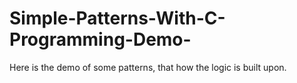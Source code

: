 # Simple-Patterns-With-C-Programming-Demo-
Here is the demo of some patterns, that how the logic is built upon.
